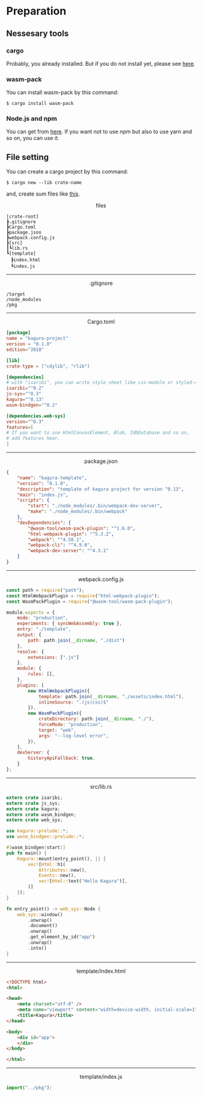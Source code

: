 # Preparation

## Nessesary tools

### cargo

Probably, you already installed. But if you do not install yet, please see [here](https://www.rust-lang.org/learn/get-started).

### wasm-pack

You can install wasm-pack by this command:

```shell
$ cargo install wasm-pack
```

### Node.js and npm

You can get from [here](https://nodejs.org/ja/). If you want not to use npm but also to use yarn and so on, you can use it.

## File setting

You can create a cargo project by this command:

```shell
$ cargo new --lib crate-name
```

and, create sum files like [this](../../../project-template/^0.13/).

<div align="center">files</div>

```text
[crate-root]
┣.gitignore
┣Cargo.toml
┣package.json
┣webpack.config.js
┣[src]
┃┗lib.rs
┗[template]
　┣index.html
　┗index.js
```

---

<div align="center">.gitignore</div>

```text
/target
/node_modules
/pkg
```

---

<div align="center">Cargo.toml</div>

```toml
[package]
name = "kagura-project"
version = "0.1.0"
edition="2018"

[lib]
crate-type = ["cdylib", "rlib"]

[dependencies]
# with "isaribi", you can write style sheet like css-module or styled-component.
isaribi="^0.2"
js-sys="^0.3"
kagura="^0.13"
wasm-bindgen="^0.2"

[dependencies.web-sys]
version="^0.3"
features=[
# If you want to use HtmlCanvasElement, Blob, IdbDatabase and so on, 
# add features hear.
]
```

---

<div align="center">package.json</div>

```json
{
    "name": "kagura-template",
    "version": "0.1.0",
    "description": "template of kagura project for version ^0.13",
    "main": "index.js",
    "scripts": {
        "start": "./node_modules/.bin/webpack-dev-server",
        "make": "./node_modules/.bin/webpack"
    },
    "devDependencies": {
        "@wasm-tool/wasm-pack-plugin": "^1.6.0",
        "html-webpack-plugin": "^5.3.2",
        "webpack": "^4.58.1",
        "webpack-cli": "^4.9.0",
        "webpack-dev-server": "^4.3.1"
    }
}
```

---

<div align="center">webpack.config.js</div>

```js
const path = require("path");
const HtmlWebpackPlugin = require("html-webpack-plugin");
const WasmPackPlugin = require("@wasm-tool/wasm-pack-plugin");

module.exports = {
    mode: "production",
    experiments: { syncWebAssembly: true },
    entry: "./template",
    output: {
        path: path.join(__dirname, "./dist")
    },
    resolve: {
        extensions: [".js"]
    },
    module: {
        rules: [],
    },
    plugins: [
        new HtmlWebpackPlugin({
            template: path.join(__dirname, "./assets/index.html"),
            inlineSource: ".(js|css)$"
        }),
        new WasmPackPlugin({
            crateDirectory: path.join(__dirname, "./"),
            forceMode: "production",
            target: "web",
            args: "--log-level error",
        }),
    ],
    devServer: {
        historyApiFallback: true,
    }
};
```

---

<div align="center">src/lib.rs</div>

```rust
extern crate isaribi;
extern crate js_sys;
extern crate kagura;
extern crate wasm_bindgen;
extern crate web_sys;

use kagura::prelude::*;
use wasm_bindgen::prelude::*;

#[wasm_bindgen(start)]
pub fn main() {
    Kagura::mount(entry_point(), || {
        vec![Html::h1(
            Attributes::new(),
            Events::new(),
            vec![Html::text("Hello Kagura")],
        )]
    });
}

fn entry_point() -> web_sys::Node {
    web_sys::window()
        .unwrap()
        .document()
        .unwrap()
        .get_element_by_id("app")
        .unwrap()
        .into()
}
```

---

<div align="center">template/index.html</div>

```html
<!DOCTYPE html>
<html>

<head>
    <meta charset="utf-8" />
    <meta name="viewport" content="width=device-width, initial-scale=1" />
    <title>Kagura</title>
</head>

<body>
    <div id="app">
    </div>
</body>

</html>
```

---

<div align="center">template/index.js</div>

```js
import("../pkg");
```